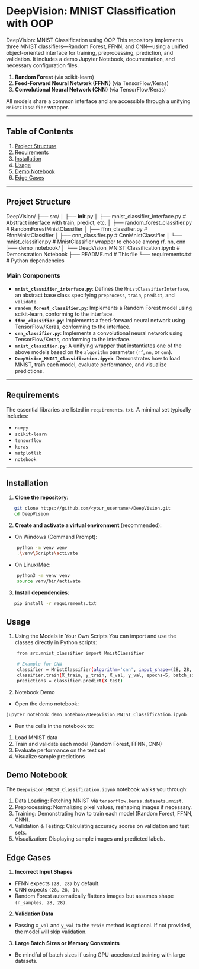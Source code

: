 # DeepVision: MNIST Classification with OOP
DeepVision: MNIST Classification using OOP  This repository implements three MNIST classifiers—Random Forest, FFNN, and CNN—using a unified object-oriented interface for training, preprocessing, prediction, and validation. It includes a demo Jupyter Notebook, documentation, and necessary configuration files.

1. **Random Forest** (via scikit-learn)  
2. **Feed-Forward Neural Network (FFNN)** (via TensorFlow/Keras)  
3. **Convolutional Neural Network (CNN)** (via TensorFlow/Keras)

All models share a common interface and are accessible through a unifying `MnistClassifier` wrapper.

---

## Table of Contents

1. [Project Structure](#project-structure)  
2. [Requirements](#requirements)  
3. [Installation](#installation)  
4. [Usage](#usage)  
5. [Demo Notebook](#demo-notebook)  
6. [Edge Cases](#edge-cases)  

---

## Project Structure

DeepVision/
├── src/
│   ├── __init__.py
│   ├── mnist_classifier_interface.py  # Abstract interface with train, predict, etc.
│   ├── random_forest_classifier.py    # RandomForestMnistClassifier
│   ├── ffnn_classifier.py             # FfnnMnistClassifier
│   ├── cnn_classifier.py              # CnnMnistClassifier
│   └── mnist_classifier.py            # MnistClassifier wrapper to choose among rf, nn, cnn
├── demo_notebook/
│   └── DeepVision_MNIST_Classification.ipynb  # Demonstration Notebook
├── README.md                          # This file
└── requirements.txt                   # Python dependencies

### Main Components

- **`mnist_classifier_interface.py`**: Defines the `MnistClassifierInterface`, an abstract base class specifying `preprocess`, `train`, `predict`, and `validate`.
- **`random_forest_classifier.py`**: Implements a Random Forest model using scikit-learn, conforming to the interface.
- **`ffnn_classifier.py`**: Implements a feed-forward neural network using TensorFlow/Keras, conforming to the interface.
- **`cnn_classifier.py`**: Implements a convolutional neural network using TensorFlow/Keras, conforming to the interface.
- **`mnist_classifier.py`**: A unifying wrapper that instantiates one of the above models based on the `algorithm` parameter (`rf`, `nn`, or `cnn`).
- **`DeepVision_MNIST_Classification.ipynb`**: Demonstrates how to load MNIST, train each model, evaluate performance, and visualize predictions.

---

## Requirements

The essential libraries are listed in `requirements.txt`. A minimal set typically includes:

- `numpy`
- `scikit-learn`
- `tensorflow`
- `keras`
- `matplotlib`
- `notebook`

---

## Installation

1. **Clone the repository**:
```bash
   git clone https://github.com/<your_username>/DeepVision.git
   cd DeepVision
```

2. **Create and activate a virtual environment** (recommended):
- On Windows (Command Prompt):
``` bash
    python -m venv venv
    .\venv\Scripts\activate
```

- On Linux/Mac:
``` bash
    python3 -m venv venv
    source venv/bin/activate
```

3. **Install dependencies**:
```bash
   pip install -r requirements.txt
```

## Usage

1. Using the Models in Your Own Scripts
You can import and use the classes directly in Python scripts:
```bash
    from src.mnist_classifier import MnistClassifier

    # Example for CNN
    classifier = MnistClassifier(algorithm='cnn', input_shape=(28, 28, 1), num_classes=10)
    classifier.train(X_train, y_train, X_val, y_val, epochs=5, batch_size=64)
    predictions = classifier.predict(X_test)
```

2. Notebook Demo
- Open the demo notebook:
```bash
jupyter notebook demo_notebook/DeepVision_MNIST_Classification.ipynb
```
- Run the cells in the notebook to:
1. Load MNIST data
2. Train and validate each model (Random Forest, FFNN, CNN)
3. Evaluate performance on the test set
4. Visualize sample predictions

## Demo Notebook

The `DeepVision_MNIST_Classification.ipynb` notebook walks you through:

1. Data Loading: Fetching MNIST via `tensorflow.keras.datasets.mnist`.
2. Preprocessing: Normalizing pixel values, reshaping images if necessary.
3. Training: Demonstrating how to train each model (Random Forest, FFNN, CNN).
4. Validation & Testing: Calculating accuracy scores on validation and test sets.
5. Visualization: Displaying sample images and predicted labels.

## Edge Cases

1. **Incorrect Input Shapes**
- FFNN expects `(28, 28)` by default.
- CNN expects `(28, 28, 1)`.
- Random Forest automatically flattens images but assumes shape `(n_samples, 28, 28)`.

2. **Validation Data**
- Passing `X_val` and `y_val` to the `train` method is optional. If not provided, the model will skip validation.

3. **Large Batch Sizes or Memory Constraints**
- Be mindful of batch sizes if using GPU-accelerated training with large datasets.

